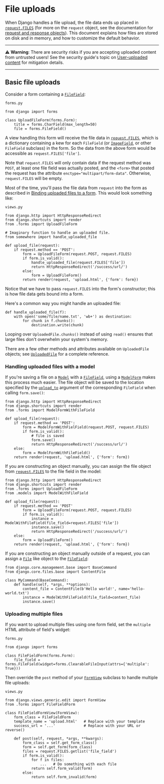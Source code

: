 # File uploads

When Django handles a file upload, the file data ends up placed in [`request.FILES`](https://docs.djangoproject.com/en/4.0/ref/request-response/#django.http.HttpRequest.FILES) (for more on the `request` object, see the documentation for [request and response objects](https://docs.djangoproject.com/en/4.0/ref/request-response/)). This document explains how files are stored on disk and in memory, and how to customize the default behavior. 

<hr>

:warning: **Warning**: There are security risks if you are accepting uploaded content from untrusted users! See the security guide's topic on [User-uploaded content](https://docs.djangoproject.com/en/4.0/topics/security/#user-uploaded-content-security) for mitigation details. <!-- possible future file? -->

<hr>

## Basic file uploads

Consider a form containing a [`FileField`](https://docs.djangoproject.com/en/4.0/ref/forms/fields/#django.forms.FileField):

`forms.py`
```
from django import forms

class UploadFileForm(forms.Form):
    title = forms.CharField(max_length=50)
    file = forms.FileField()
```

A view handling this form will receive the file data in [`request.FILES`](https://docs.djangoproject.com/en/4.0/ref/request-response/#django.http.HttpRequest.FILES), which is a dictionary containing a kew for each `FileField` (or [`ImageField`](https://docs.djangoproject.com/en/4.0/ref/forms/fields/#django.forms.ImageField), or other `FileField` subclass) in the form. So the data from the above form would be accessible as `request.FILES['file']`.

Note that `request.FILES` will only contain data if the request method was `POST`, at least one file field was actually posted, and the `<form>` that posted the request has the attribute `enctype="multipart/form-data"`. Otherwise, `request.FILES` will be empty.

Most of the time, you'll pass the file data from `request` into the form as described in [Binding uploaded files to a form](https://docs.djangoproject.com/en/4.0/ref/forms/api/#binding-uploaded-files). This would look something like:

`views.py`
```
from django.http import HttpResponseRedirect
from django.shortcuts import render
from .forms import UploadFileForm

# Imaginary function to handle an uploaded file.
from somewhere import handle_uploaded_file

def upload_file(request):
    if request.method == 'POST':
        form = UploadFileForm(request.POST, request.FILES)
        if form.is_valid():
            handle_uploaded_file(request.FILES['file'])
            return HttpResponseRedirect('/success/url/')
        else:
            form = UploadFileForm()
        return render(request, 'upload.html', {'form': form})
```

Notice that we have to pass `request.FILES` into the form's constructor; this is how file data gets bound into a form.

Here's a common way you might handle an uploaded file:
```
def handle_uploaded_file(f):
    with open('some/file/name.txt', 'wb+') as destination:
        for chunk in f.chunks():
            destination.write(chunk)
```
Looping over `UploadedFile.chunks()` instead of using `read()` ensures that large files don't overwhelm your system's memory.

There are a few other methods and attributes available on `UploadedFile` objects; see [`UploadedFile`](https://docs.djangoproject.com/en/4.0/ref/files/uploads/#django.core.files.uploadedfile.UploadedFile) for a complete reference.

### Handling uploaded files with a model

If you're saving a file on a [`Model`](https://docs.djangoproject.com/en/4.0/ref/models/instances/#django.db.models.Model) with a [`FileField`](https://docs.djangoproject.com/en/4.0/ref/models/fields/#django.db.models.FileField), using a [`ModelForm`](https://docs.djangoproject.com/en/4.0/topics/forms/modelforms/#django.forms.ModelForm) makes this process much easier. The file object will be saved to the location specified by the [`upload_to`](https://docs.djangoproject.com/en/4.0/ref/models/fields/#django.db.models.FileField.upload_to) argument of the corresponding `FileField` when calling `form.save()`:
```
from django.http import HttpResponseRedirect
from django.shortcuts import render
from .forms import ModelFormWithFileField

def upload_file(request):
    if request.method == 'POST':
        form = ModelFormWithFielField(request.POST, request.FILES)
        if form.is_valid():
            # file is saved
            form.save()
            return HttpResponseRedirect('/success/url/')
    else:
        form = ModelFormWithFileField()
    return render(request, 'upload.html', {'form': form})
```
If you are constructing an object manually, you can assign the file object from [`request.FILES`](https://docs.djangoproject.com/en/4.0/ref/request-response/#django.http.HttpRequest.FILES) to the file field in the model:
```
from django.http import HttpResponseRedirect
from django.shortcuts import render
from .forms import UploadFileForm
from .models import ModelWithFileField

def upload_file(request):
    if request.method == 'POST'
        form = UploadFileForm(request.POST, request.FILES)
        if form.is_valid():
            instance = ModelWithFileField(file_field=request.FILES['file'])
            instance.save()
            return HttpResponseRedirect('/success/url/')
    else:
        form = UploadFileForm()
    return render(request, 'upload.html', {'form': form})
```
If you are constructing an object manually outside of a request, you can assign a [`File`](https://docs.djangoproject.com/en/4.0/ref/files/file/#django.core.files.File) like object to the [`FileField`](https://docs.djangoproject.com/en/4.0/ref/models/fields/#django.db.models.FileField):
```
from django.core.management.base import BaseCommand
from django.core.files.base import ContentFile

class MyCommand(BaseCommand):
    def handle(self, *args, **options):
        content_file = ContentFile(b'Hello world!', name='hello-world.txt')
        instance = ModelWithFileField(file_field=content_file)
        instance.save()
```

### Uploading multiple files

If you want to upload multiple files using one form field, set the `multiple` HTML attribute of field's widget:

`forms.py`
```
from django import forms

class FileFieldForm(forms.Form):
    file_field = forms.FileField(widget=forms.ClearableFileInput(attrs={'multiple': True}))
```
Then override the `post` method of your [`FormView`](https://docs.djangoproject.com/en/4.0/ref/class-based-views/generic-editing/#django.views.generic.edit.FormView) subclass to handle multiple file uploads:

`views.py`
```
from django.views.generic.edit import FormView
from .forms import FileFieldForm

class FileFieldFormView(FormView):
    form_class = FileFieldForm
    template_name = 'upload.html'   # Replace with your template
    success_url = '...'             # Replace with your URL or reverse()

    def post(self, request, *args, **kwargs):
        form_class = self.get_form_class()
        form = self.get_form(form_class)
        files = request.FILES.getlist('file_field')
        if form.is_valid():
            for f in files:
                ...   # Do something with each file
            return self.form_valid(form)
        else:
            return self.form_invalid(form)
```
